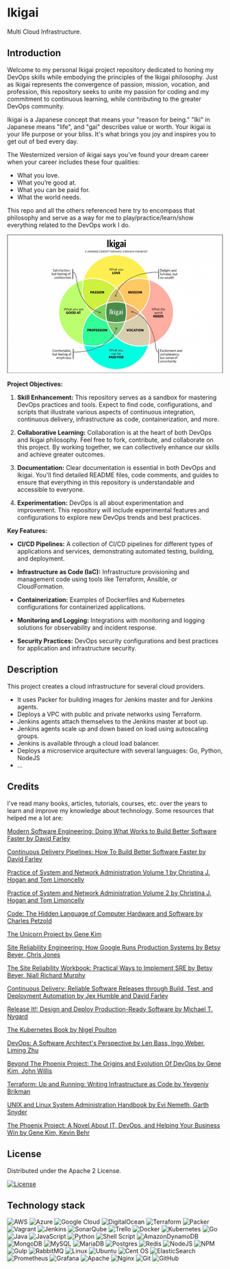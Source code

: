 # Ikigai

Multi Cloud Infrastructure.
## Introduction

Welcome to my personal Ikigai project repository dedicated to honing my DevOps skills while embodying the principles of the Ikigai philosophy. Just as Ikigai represents the convergence of passion, mission, vocation, and profession, this repository seeks to unite my passion for coding and my commitment to continuous learning, while contributing to the greater DevOps community.

Ikigai is a Japanese concept that means your "reason for being." "Iki" in Japanese means "life", and "gai" describes value or worth. Your ikigai is your life purpose or your bliss. It's what brings you joy and inspires you to get out of bed every day.

The Westernized version of ikigai says you’ve found your dream career when your career includes these four qualities:

- What you love.
- What you’re good at.
- What you can be paid for.
- What the world needs.

This repo and all the others referenced here try to encompass that philosophy and serve as a way for me to play/practice/learn/show everything related to the DevOps work I do.

![Alt text](ikigai.png)

**Project Objectives:**

1. **Skill Enhancement:** This repository serves as a sandbox for mastering DevOps practices and tools. Expect to find code, configurations, and scripts that illustrate various aspects of continuous integration, continuous delivery, infrastructure as code, containerization, and more.

2. **Collaborative Learning:** Collaboration is at the heart of both DevOps and Ikigai philosophy. Feel free to fork, contribute, and collaborate on this project. By working together, we can collectively enhance our skills and achieve greater outcomes.

3. **Documentation:** Clear documentation is essential in both DevOps and Ikigai. You'll find detailed README files, code comments, and guides to ensure that everything in this repository is understandable and accessible to everyone.

4. **Experimentation:** DevOps is all about experimentation and improvement. This repository will include experimental features and configurations to explore new DevOps trends and best practices.

**Key Features:**

- **CI/CD Pipelines:** A collection of CI/CD pipelines for different types of applications and services, demonstrating automated testing, building, and deployment.

- **Infrastructure as Code (IaC):** Infrastructure provisioning and management code using tools like Terraform, Ansible, or CloudFormation.

- **Containerization:** Examples of Dockerfiles and Kubernetes configurations for containerized applications.

- **Monitoring and Logging:** Integrations with monitoring and logging solutions for observability and incident response.

- **Security Practices:** DevOps security configurations and best practices for application and infrastructure security.

## Description

This project creates a cloud infrastructure for several cloud providers.

- It uses Packer for building images for Jenkins master and for Jenkins agents.
- Deploys a VPC with public and private networks using Terraform.
- Jenkins agents attach themselves to the Jenkins master at boot up.
- Jenkins agents scale up and down based on load using autoscaling groups.
- Jenkins is available through a cloud load balancer.
- Deploys a microservice arquitecture with several languages: Go, Python, NodeJS
- ...


## Credits


I've read many books, articles, tutorials, courses, etc. over the years to learn and improve my knowledge about technology.
Some resources that helped me a lot are:


[Modern Software Engineering: Doing What Works to Build Better Software Faster by David Farley](https://www.amazon.co.uk/gp/product/B09GG6XKS4/ref=x_gr_bb_amazon?ie=UTF8&tag=x_gr_bb_amazon-21&linkCode=as2&camp=1634&creative=6738)

[Continuous Delivery Pipelines: How To Build Better Software Faster by David Farley](https://www.amazon.co.uk/gp/product/B096YGZVZ9/ref=x_gr_bb_amazon?ie=UTF8&tag=x_gr_bb_amazon-21&linkCode=as2&camp=1634&creative=6738)

[Practice of System and Network Administration Volume 1 by Christina J. Hogan and Tom Limoncelly](https://www.amazon.co.uk/Practice-System-Network-Administration-Enterprise-ebook/dp/B01MFCSNQZ/ref=sr_1_2?crid=3G3MWUR5BGIIT&keywords=practice+of+Cloud+System+Administration+volume+1&qid=1694258973&sprefix=practice+of+cloud+system+administration+volume+1%2Caps%2C109&sr=8-2)

[Practice of System and Network Administration Volume 2 by Christina J. Hogan and Tom Limoncelly](https://www.amazon.co.uk/Practice-Cloud-System-Administration-Practices-ebook/dp/B00N7N2CRQ/ref=sr_1_17?keywords=cloud+engineering&qid=1694258924&sprefix=cloud+engine%2Caps%2C125&sr=8-17)

[Code: The Hidden Language of Computer Hardware and Software by Charles Petzold](https://www.amazon.co.uk/gp/product/B0B123P5GV/ref=x_gr_bb_amazon?ie=UTF8&tag=x_gr_bb_amazon-21&linkCode=as2&camp=1634&creative=6738)

[The Unicorn Project by Gene Kim](https://www.amazon.co.uk/gp/product/1942788762/ref=x_gr_bb_amazon?ie=UTF8&tag=x_gr_bb_amazon-21&linkCode=as2&camp=1634&creative=6738)

[Site Reliability Engineering: How Google Runs Production Systems by Betsy Beyer, Chris Jones](https://www.amazon.co.uk/gp/product/B01DCPXKZ6/ref=x_gr_bb_amazon?ie=UTF8&tag=x_gr_bb_amazon-21&linkCode=as2&camp=1634&creative=6738)

[The Site Reliability Workbook: Practical Ways to Implement SRE by Betsy Beyer, Niall Richard Murphy](https://www.amazon.co.uk/gp/product/1492029505/ref=x_gr_bb_amazon?ie=UTF8&tag=x_gr_bb_amazon-21&linkCode=as2&camp=1634&creative=6738)

[Continuous Delivery: Reliable Software Releases through Build, Test, and Deployment Automation by Jex Humble and David Farley](https://www.amazon.co.uk/Continuous-Delivery-Deployment-Automation-Addison-Wesley-ebook/dp/B003YMNVC0/ref=sr_1_1?keywords=continuous+delivery+dave+farley&qid=1694258848&sprefix=continous+del%2Caps%2C114&sr=8-1)

[Release It!: Design and Deploy Production-Ready Software by Michael T. Nygard](https://www.amazon.co.uk/gp/product/0978739213/ref=x_gr_bb_amazon?ie=UTF8&tag=x_gr_bb_amazon-21&linkCode=as2&camp=1634&creative=6738)

[The Kubernetes Book by Nigel Poulton](https://www.amazon.co.uk/Kubernetes-Book-Version-November-2018-ebook/dp/B072TS9ZQZ/ref=sr_1_3?crid=XHDVEYEZDZHB&keywords=kubernetes&qid=1694258881&sprefix=kuben%2Caps%2C150&sr=8-3)

[DevOps: A Software Architect's Perspective by Len Bass, Ingo Weber, Liming Zhu](https://www.amazon.co.uk/gp/product/B00XCF9VCI/ref=x_gr_bb_amazon?ie=UTF8&tag=x_gr_bb_amazon-21&linkCode=as2&camp=1634&creative=6738)

[Beyond The Phoenix Project: The Origins and Evolution Of DevOps by Gene Kim, John Willis](https://www.amazon.co.uk/gp/product/B079V4YRG1/ref=x_gr_bb_amazon?ie=UTF8&tag=x_gr_bb_amazon-21&linkCode=as2&camp=1634&creative=6738)

[Terraform: Up and Running: Writing Infrastructure as Code by Yevgeniy Brikman](https://www.amazon.co.uk/Terraform-Up-Running-Yevgeniy-Brikman-ebook/dp/B0BFVT6XS4/ref=tmm_kin_swatch_0?_encoding=UTF8&qid=1694353112&sr=8-1)

[UNIX and Linux System Administration Handbook by Evi Nemeth, Garth Snyder](https://www.amazon.co.uk/UNIX-Linux-System-Administration-Handbook-ebook/dp/B075MK6LZ7/ref=sr_1_1?keywords=UNIX+and+Linux+System+Administration+Handbook&qid=1694353184&s=books&sr=1-1)

[The Phoenix Project: A Novel About IT, DevOps, and Helping Your Business Win by Gene Kim, Kevin Behr](https://www.amazon.co.uk/gp/product/0988262592/ref=x_gr_bb_amazon?ie=UTF8&tag=x_gr_bb_amazon-21&linkCode=as2&camp=1634&creative=6738)

## License


Distributed under the Apache 2 License.


[![License](https://img.shields.io/badge/License-Apache_2.0-blue.svg)](https://opensource.org/licenses/Apache-2.0)


## Technology stack


![AWS](https://img.shields.io/badge/AWS-%23FF9900.svg?style=for-the-badge&logo=amazon-aws&logoColor=white)
![Azure](https://img.shields.io/badge/azure-%230072C6.svg?style=for-the-badge&logo=microsoftazure&logoColor=white)
![Google Cloud](https://img.shields.io/badge/GoogleCloud-%234285F4.svg?style=for-the-badge&logo=google-cloud&logoColor=white)
![DigitalOcean](https://img.shields.io/badge/DigitalOcean-%230167ff.svg?style=for-the-badge&logo=digitalOcean&logoColor=white)
![Terraform](https://img.shields.io/badge/terraform-%235835CC.svg?style=for-the-badge&logo=terraform&logoColor=white)
![Packer](https://img.shields.io/badge/packer-%23E7EEF0.svg?style=for-the-badge&logo=packer&logoColor=%2302A8EF)
![Vagrant](https://img.shields.io/badge/vagrant-%231563FF.svg?style=for-the-badge&logo=vagrant&logoColor=white)
![Jenkins](https://img.shields.io/badge/jenkins-%232C5263.svg?style=for-the-badge&logo=jenkins&logoColor=white)
![SonarQube](https://img.shields.io/badge/SonarQube-black?style=for-the-badge&logo=sonarqube&logoColor=4E9BCD)
![Trello](https://img.shields.io/badge/Trello-%23026AA7.svg?style=for-the-badge&logo=Trello&logoColor=white)
![Docker](https://img.shields.io/badge/docker-%230db7ed.svg?style=for-the-badge&logo=docker&logoColor=white)
![Kubernetes](https://img.shields.io/badge/kubernetes-%23326ce5.svg?style=for-the-badge&logo=kubernetes&logoColor=white)
![Go](https://img.shields.io/badge/go-%2300ADD8.svg?style=for-the-badge&logo=go&logoColor=white)
![Java](https://img.shields.io/badge/java-%23ED8B00.svg?style=for-the-badge&logo=openjdk&logoColor=white)
![JavaScript](https://img.shields.io/badge/javascript-%23323330.svg?style=for-the-badge&logo=javascript&logoColor=%23F7DF1E)
![Python](https://img.shields.io/badge/python-3670A0?style=for-the-badge&logo=python&logoColor=ffdd54)
![Shell Script](https://img.shields.io/badge/shell_script-%23121011.svg?style=for-the-badge&logo=gnu-bash&logoColor=white)
![AmazonDynamoDB](https://img.shields.io/badge/Amazon%20DynamoDB-4053D6?style=for-the-badge&logo=Amazon%20DynamoDB&logoColor=white)
![MongoDB](https://img.shields.io/badge/MongoDB-%234ea94b.svg?style=for-the-badge&logo=mongodb&logoColor=white)
![MySQL](https://img.shields.io/badge/mysql-%2300f.svg?style=for-the-badge&logo=mysql&logoColor=white)
![MariaDB](https://img.shields.io/badge/MariaDB-003545?style=for-the-badge&logo=mariadb&logoColor=white)
![Postgres](https://img.shields.io/badge/postgres-%23316192.svg?style=for-the-badge&logo=postgresql&logoColor=white)
![Redis](https://img.shields.io/badge/redis-%23DD0031.svg?style=for-the-badge&logo=redis&logoColor=white)
![NodeJS](https://img.shields.io/badge/node.js-6DA55F?style=for-the-badge&logo=node.js&logoColor=white)
![NPM](https://img.shields.io/badge/NPM-%23CB3837.svg?style=for-the-badge&logo=npm&logoColor=white)
![Gulp](https://img.shields.io/badge/GULP-%23CF4647.svg?style=for-the-badge&logo=gulp&logoColor=white)
![RabbitMQ](https://img.shields.io/badge/Rabbitmq-FF6600?style=for-the-badge&logo=rabbitmq&logoColor=white)
![Linux](https://img.shields.io/badge/Linux-FCC624?style=for-the-badge&logo=linux&logoColor=black)
![Ubuntu](https://img.shields.io/badge/Ubuntu-E95420?style=for-the-badge&logo=ubuntu&logoColor=white)
![Cent OS](https://img.shields.io/badge/cent%20os-002260?style=for-the-badge&logo=centos&logoColor=F0F0F0)
![ElasticSearch](https://img.shields.io/badge/-ElasticSearch-005571?style=for-the-badge&logo=elasticsearch)
![Prometheus](https://img.shields.io/badge/Prometheus-E6522C?style=for-the-badge&logo=Prometheus&logoColor=white)
![Grafana](https://img.shields.io/badge/grafana-%23F46800.svg?style=for-the-badge&logo=grafana&logoColor=white)
![Apache](https://img.shields.io/badge/apache-%23D42029.svg?style=for-the-badge&logo=apache&logoColor=white)
![Nginx](https://img.shields.io/badge/nginx-%23009639.svg?style=for-the-badge&logo=nginx&logoColor=white)
![Git](https://img.shields.io/badge/git-%23F05033.svg?style=for-the-badge&logo=git&logoColor=white)
![GitHub](https://img.shields.io/badge/github-%23121011.svg?style=for-the-badge&logo=github&logoColor=white)
